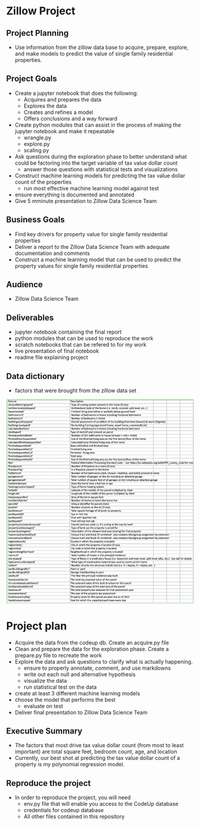 # Zillow Project


## Project Planning
- Use information from the zillow data base to acquire, prepare, explore, and make models to predict the value of single family residential properties. 


## Project Goals
- Create a jupyter notebook that does the following:
  - Acquires and prepares the data
  - Explores the data
  - Creates and refines a model
  - Offers conclusions and a way forward
- Create python modules that can assist in the process of making the jupyter notebook and make it repeatable
   - wrangle.py
   - explore.py 
   - scaling.py
- Ask questions during the exploration phase to better understand what could be factoring into the target variable of tax value dollar count
  - answer those questions with statistical tests and visualizations
- Construct machine learning models for predicting the tax value dollar count of the properties
  - run most effective machine learning model against test
- ensure everything is documented and annotated
- Give 5 mminute presentation to Zillow Data Science Team


## Business Goals
- Find key drivers for property value for single family residential properties
- Deliver a report to the Zillow Data Science Team with adequate documentation and comments
- Construct a machine learning model that can be used to predict the property values for single family residential properties

## Audience
- Zillow Data Science Team

## Deliverables
- jupyter notebook containing the final report
- python modules that can be used to reproduce the work 
- scratch notebooks that can be refered to for my work
- live presentation of final notebook
- readme file explaining project



## Data dictionary
- factors that were brought from the zillow data set 
<img src="images/data_dictionary.png" width = 750>


# Project plan
- Acquire the data from the codeup db. Create an acquire.py file
- Clean and prepare the data for the exploration phase. Create a prepare.py file to recreate the work
- Explore the data and ask questions to clarify what is actually happening. 
  - ensure to properly annotate, comment, and use markdowns
  - write out each null and alternative hypothesis
  - visualize the data
  - run statistical test on the data
- create at least 3 different machine learning models
- choose the model that performs the best
  - evaluate on test
- Deliver final presentation to Zillow Data Science Team


## Executive Summary
- The factors that most drive tax value dollar count (from most to least important) are total square feet, bedroom count, age, and location
- Currently, our best shot at predicting the tax value dollar count of a property is my polynomial regression model.

## Reproduce the project
- In order to reproduce the project, you will need
  - env.py file that will enable you access to the CodeUp database
  - credentials for codeup database
  - All other files contained in this repository
  
